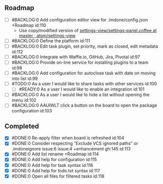 Roadmap
----
- [ ] #BACKLOG:0 Add configuration editor view for .imdone/config.json +Roadmap id:110
  - Use copy/modified version of [settings-view/settings-panel.coffee at master · atom/settings-view](https://github.com/atom/settings-view/blob/master/lib/settings-panel.coffee)
- [ ] #BACKLOG:0 Define the platform id:111
- [ ] #BACKLOG:0 Edit task plugin, set priority, mark as closed, edit metadata id:112
- [ ] #BACKLOG:0 Integrate with Waffle.io, GitHub, Jira, Pivotal id:97
- [ ] #BACKLOG:0 Provide on-line service for installing plugins to a team id:98
- [ ] #BACKLOG:0 Add configuration for autoclose task with date on moving into list id:99
- [ ] #TODO:0 As a user I would like to share tasks with other services id:100
  - [ ] #READY:0 As a user I would like to enable an integration id:101
- [ ] #BACKLOG:0 As a user I would like to hide a list without opening the menu id:102
- [ ] #BACKLOG:0 AAUIWLT click a button on the board to open the package configuration id:103

Completed
----
- [x] #DONE:0 Re-apply filter when board is refreshed id:104
- [x] #DONE:0 Consider respecting "Exclude VCS ignored paths" or .imdoneignore issue:6 issue:4 +enhancement gh:145 id:113
- [x] #DONE:0 Add list rename +Roadmap id:114
- [x] #DONE:0 Add help for configuration id:115
- [x] #DONE:0 Add help for task syntax id:116
- [x] #DONE:0 Add help for todo.txt syntax id:117
- [x] #DONE:0 Open all files for filtered tasks id:118
